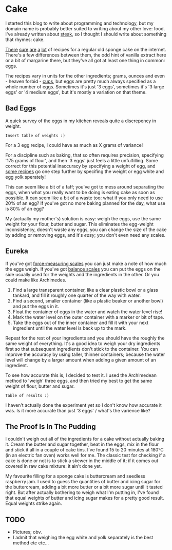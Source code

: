 # Cake

I started this blog to write about programming and technology, but my domain name is
probably better suited to writing about my other love: food.
I've already written about [steak](/posts/steak), so I thought I should write about
something that rhymes: cake.

[There](http://www.bbc.co.uk/food/recipes/spongecake_1284)
[sure](http://allrecipes.co.uk/recipe/12122/basic-plain-sponge-cake.aspx)
[are](http://www.deliaonline.com/recipes/cuisine/european/english/all-in-one-sponge-cake-with-raspberry-and-mascarpone-cream.html)
[a](http://www.maryberry.co.uk/recipes/great-british-bake-off-recipes/victoria-sandwich)
[lot](http://goodfood.uktv.co.uk/recipe/paul-hollywoods-victoria-sponge/)
of recipes for a regular old sponge cake on the internet. There's a few differences between
them, the odd hint of vanilla extract here or a bit of margarine there, but they've
all got at least one thing in common: eggs.

The recipes vary in units for the other ingredients; grams, ounces and even - heaven forbid -
[cups](https://www.youtube.com/watch?v=0uevI4-j-6A), but eggs are pretty much always specified
as a whole number of eggs. Sometimes it's just '3 eggs', sometimes it's '3 large eggs' or
'4 medium eggs', but it's mostly a variation on that theme.

## Bad Eggs

A quick survey of the eggs in my kitchen reveals quite a discrepency in weight.

    Insert table of weights :)

For a 3 egg recipe, I could have as much as X grams of variance!

For a discipline such as baking, that so often requires precision, specifying '175 grams of flour',
and then '3 eggs' just feels a little unfulfilling. Some correct
for this potential inaccuracy by specifying a weight of egg, and [some recipes](http://www.chefsteps.com/activities/ten-minute-cake)
go one step further by specifing the weight or egg white and egg yolk sperately!

This can seem like a bit of a faff; you've got to mess around separating the eggs,
when what you really want to be doing is eating cake as soon as possible. It can
seem like a bit of a waste too: what if you only need to use 20% of an egg? If you've
got no more baking planned for the day, what use is 80% of an egg?

My (actually my mother's) solution is easy: weigh the eggs, use the same weight for your flour, butter and sugar.
This eliminates the egg-weight inconsistency, doesn't waste any eggs, you can change the
size of the cake by adding or removing eggs, and it's *easy*; you don't even need any scales.

## Eureka

If you've got [force-measuring scales](https://en.wikipedia.org/wiki/Weighing_scale#Force_measuring_.28weight.29_scales)
you can just make a note of how much the eggs weigh. If you've got [balance scales](https://en.wikipedia.org/wiki/Weighing_scale#Balance_scales)
you can put the eggs on the side usually used for the weights and the ingredients in the other.
Or you could make like Archimedes.

1. Find a large transparent container, like a clear plastic bowl or a glass tankard, and fill it
roughly one quarter of the way with water.
2. Find a second, smaller container (like a plastic beaker or another bowl) and put the eggs in it.
3. Float the container of eggs in the water and watch the water level rise!
4. Mark the water level on the outer container with a marker or bit of tape.
5. Take the eggs out of the inner container and fill it with your next ingredient until the water
level is back up to the mark.

Repeat for the rest of your ingredients and you should have the roughly the same weight of everything.
It's a good idea to weigh your dry ingredients first so that subsequent ingredients don't stick to the container.
You can improve the accuracy by using taller, thinner containers; because the water level will change by a larger
amount when adding a given amount of an ingredient.

To see how accurate this is, I decided to test it. I used the Archimedean method to 'weigh' three eggs,
and then tried my best to get the same weight of flour, butter and sugar.

    Table of results :)

I haven't actually done the experiment yet so I don't know how accurate it was.
Is it more accurate than just '3 eggs' / what's the varience like?

## The Proof Is In The Pudding

I couldn't weigh out all of the ingredients for a cake without actually baking it.
Cream the butter and sugar together, beat in the eggs, mix in the flour and stick
it all in a couple of cake tins.
I've found 15 to 20 minutes at 180°C (in an electric fan oven) works well for me.
The classic test for checking if a cake is done or not is to stick a skewer in the
middle of it; if it comes out covered in raw cake mixture: it ain't done yet.

My favourite filling for a sponge cake is buttercream and seedless raspberry jam.
I used to guess the quantities of butter and icing sugar for the buttercream, adding
a bit more butter or a bit more sugar until it tasted right. But after actually bothering
to weigh what I'm putting in, I've found that equal weights of butter and icing
sugar makes for a pretty good result. Equal weights strike again.

## TODO
* Pictures; obv.
* I admit that weighing the egg white and yolk separately is the best method etc etc...
